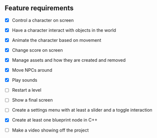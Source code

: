 ## Feature requirements

- [x] Control a character on screen
- [x] Have a character interact with objects in the world
- [x] Animate the character based on movement
- [x] Change score on screen
- [x] Manage assets and how they are created and removed
- [x] Move NPCs around
- [x] Play sounds
- [ ] Restart a level
- [ ] Show a final screen
- [ ] Create a settings menu with at least a slider and a toggle interaction
- [x] Create at least one blueprint node in C++
- [ ] Make a video showing off the project










